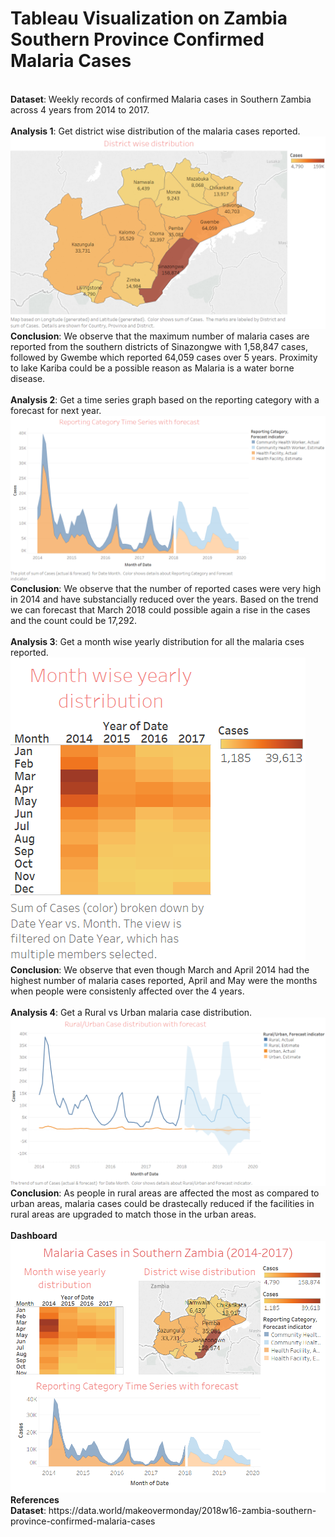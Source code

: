 # Tableau Visualization on Zambia Southern Province Confirmed Malaria Cases
</br  >
<b>Dataset</b>: Weekly records of confirmed Malaria cases in Southern Zambia across 4 years from 2014 to 2017.</br  >
</br  >
<b>Analysis 1</b>: Get district wise distribution of the malaria cases reported.</br >
<img src='https://github.com/PrithviKamath/Data-Visualizations/blob/master/Southern%20Zambia%20Malaria%20Case%20Visualization%20with%20Tableau/Images/District%20wise%20distribution.png'></img></br >
<b>Conclusion</b>: We observe that the maximum number of malaria cases are reported from the southern districts of Sinazongwe with 1,58,847 cases, followed by Gwembe which reported 64,059 cases over 5 years. Proximity to lake Kariba could be a possible reason as Malaria is a water borne disease.</br >
</br >
<b>Analysis 2</b>: Get a time series graph based on the reporting category with a forecast for next year.</br >
<img src='https://github.com/PrithviKamath/Data-Visualizations/blob/master/Southern%20Zambia%20Malaria%20Case%20Visualization%20with%20Tableau/Images/Reporting%20Category%20Time%20Series%20with%20forecast.png'></img></br >
<b>Conclusion</b>: We observe that the number of reported cases were very high in 2014 and have substancially reduced over the years. Based on the trend we can forecast that March 2018 could possible again a rise in the cases and the count could be 17,292.</br >
</br >
<b>Analysis 3</b>: Get a month wise yearly distribution for all the malaria cses reported.</br >
<img src='https://github.com/PrithviKamath/Data-Visualizations/blob/master/Southern%20Zambia%20Malaria%20Case%20Visualization%20with%20Tableau/Images/Month%20wise%20yearly%20distribution.png'></img></br >
<b>Conclusion</b>: We observe that even though March and April 2014 had the highest number of malaria cases reported, April and May were the months when people were consistenly affected over the 4 years.</br >
</br >
<b>Analysis 4</b>: Get a Rural vs Urban malaria case distribution.</br >
<img src='https://github.com/PrithviKamath/Data-Visualizations/blob/master/Southern%20Zambia%20Malaria%20Case%20Visualization%20with%20Tableau/Images/RuralUrban%20Case%20distribution%20with%20forecast.png'></img></br >
<b>Conclusion</b>: As people in rural areas are affected the most as compared to urban areas, malaria cases could be drastecally reduced if the facilities in rural areas are upgraded to match those in the urban areas.</br >
</br >
<b>Dashboard</b></br >
<img src='https://github.com/PrithviKamath/Data-Visualizations/blob/master/Southern%20Zambia%20Malaria%20Case%20Visualization%20with%20Tableau/Images/Malaria%20Cases%20in%20Southern%20Zambia%20(2014-2017).png'></img></br >
<b>References</b></br>
<b>Dataset</b>: https://data.world/makeovermonday/2018w16-zambia-southern-province-confirmed-malaria-cases</br  >
